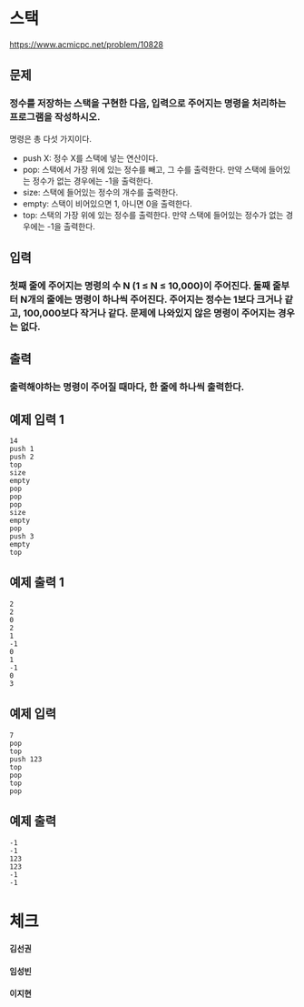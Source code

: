 # 스택
https://www.acmicpc.net/problem/10828

## 문제
### 정수를 저장하는 스택을 구현한 다음, 입력으로 주어지는 명령을 처리하는 프로그램을 작성하시오.
명령은 총 다섯 가지이다.
* push X: 정수 X를 스택에 넣는 연산이다.
* pop: 스택에서 가장 위에 있는 정수를 빼고, 그 수를 출력한다. 만약 스택에 들어있는 정수가 없는 경우에는 -1을 출력한다.
* size: 스택에 들어있는 정수의 개수를 출력한다.
* empty: 스택이 비어있으면 1, 아니면 0을 출력한다.
* top: 스택의 가장 위에 있는 정수를 출력한다. 만약 스택에 들어있는 정수가 없는 경우에는 -1을 출력한다.

## 입력
### 첫째 줄에 주어지는 명령의 수 N (1 ≤ N ≤ 10,000)이 주어진다. 둘째 줄부터 N개의 줄에는 명령이 하나씩 주어진다. 주어지는 정수는 1보다 크거나 같고, 100,000보다 작거나 같다. 문제에 나와있지 않은 명령이 주어지는 경우는 없다.

## 출력
### 출력해야하는 명령이 주어질 때마다, 한 줄에 하나씩 출력한다.

## 예제 입력 1
    14
	push 1
	push 2
	top
	size
	empty
	pop
	pop
	pop
	size
	empty
	pop
	push 3
	empty
	top

## 예제 출력 1
    2
	2
	0
	2
	1
	-1
	0
	1
	-1
	0
	3

## 예제 입력 
	7
	pop
	top
	push 123
	top
	pop
	top
	pop

## 예제 출력
	-1
	-1
	123
	123
	-1
	-1

# 체크
#### 김선권 
#### 임성빈 <!-- :white_check_mark: -->
#### 이지현
